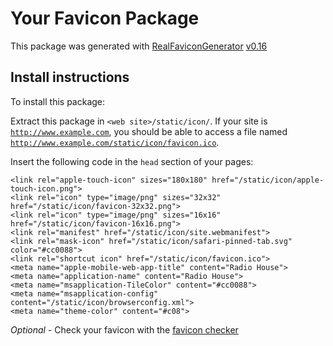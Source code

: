 # Your Favicon Package

This package was generated with [RealFaviconGenerator](https://realfavicongenerator.net/) [v0.16](https://realfavicongenerator.net/change_log#v0.16)

## Install instructions

To install this package:

Extract this package in <code>&lt;web site&gt;/static/icon/</code>. If your site is <code>http://www.example.com</code>, you should be able to access a file named <code>http://www.example.com/static/icon/favicon.ico</code>.

Insert the following code in the `head` section of your pages:

    <link rel="apple-touch-icon" sizes="180x180" href="/static/icon/apple-touch-icon.png">
    <link rel="icon" type="image/png" sizes="32x32" href="/static/icon/favicon-32x32.png">
    <link rel="icon" type="image/png" sizes="16x16" href="/static/icon/favicon-16x16.png">
    <link rel="manifest" href="/static/icon/site.webmanifest">
    <link rel="mask-icon" href="/static/icon/safari-pinned-tab.svg" color="#cc0088">
    <link rel="shortcut icon" href="/static/icon/favicon.ico">
    <meta name="apple-mobile-web-app-title" content="Radio House">
    <meta name="application-name" content="Radio House">
    <meta name="msapplication-TileColor" content="#cc0088">
    <meta name="msapplication-config" content="/static/icon/browserconfig.xml">
    <meta name="theme-color" content="#c08">

*Optional* - Check your favicon with the [favicon checker](https://realfavicongenerator.net/favicon_checker)